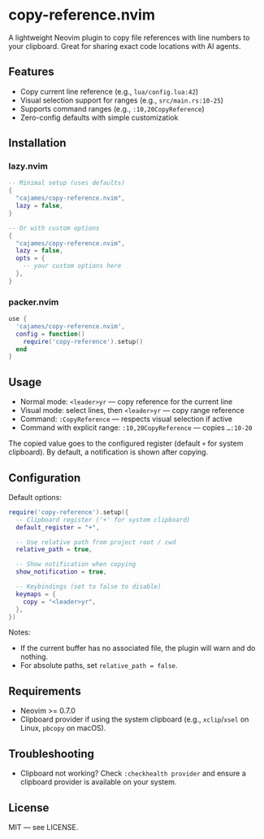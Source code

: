 # copy-reference.nvim

A lightweight Neovim plugin to copy file references with line numbers to your clipboard. Great for sharing exact code locations with AI agents.

## Features

- Copy current line reference (e.g., `lua/config.lua:42`)
- Visual selection support for ranges (e.g., `src/main.rs:10-25`)
- Supports command ranges (e.g., `:10,20CopyReference`)
- Zero-config defaults with simple customizatiok

## Installation

### lazy.nvim

```lua
-- Minimal setup (uses defaults)
{
  "cajames/copy-reference.nvim",
  lazy = false,
}

-- Or with custom options
{
  "cajames/copy-reference.nvim",
  lazy = false,
  opts = {
    -- your custom options here
  },
}
```

### packer.nvim

```lua
use {
  'cajames/copy-reference.nvim',
  config = function()
    require('copy-reference').setup()
  end
}
```

## Usage

- Normal mode: `<leader>yr` — copy reference for the current line
- Visual mode: select lines, then `<leader>yr` — copy range reference
- Command: `:CopyReference` — respects visual selection if active
- Command with explicit range: `:10,20CopyReference` — copies `…:10-20`

The copied value goes to the configured register (default `+` for system clipboard). By default, a notification is shown after copying.

## Configuration

Default options:

```lua
require('copy-reference').setup({
  -- Clipboard register ('+' for system clipboard)
  default_register = "+",

  -- Use relative path from project root / cwd
  relative_path = true,

  -- Show notification when copying
  show_notification = true,

  -- Keybindings (set to false to disable)
  keymaps = {
    copy = "<leader>yr",
  },
})
```

Notes:

- If the current buffer has no associated file, the plugin will warn and do nothing.
- For absolute paths, set `relative_path = false`.

## Requirements

- Neovim >= 0.7.0
- Clipboard provider if using the system clipboard (e.g., `xclip`/`xsel` on Linux, `pbcopy` on macOS).

## Troubleshooting

- Clipboard not working? Check `:checkhealth provider` and ensure a clipboard provider is available on your system.

## License

MIT — see LICENSE.
